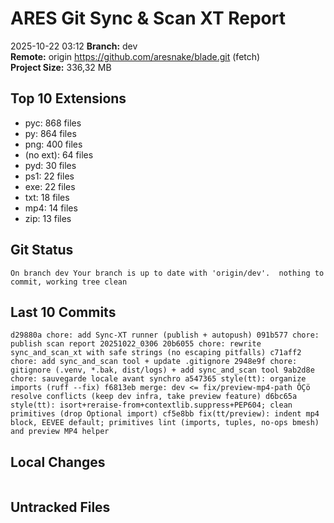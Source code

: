 # ARES Git Sync & Scan XT Report
2025-10-22 03:12
**Branch:** dev  
**Remote:**  origin	https://github.com/aresnake/blade.git (fetch)  
**Project Size:** 336,32 MB  

## Top 10 Extensions
- pyc: 868 files
- py: 864 files
- png: 400 files
- (no ext): 64 files
- pyd: 30 files
- ps1: 22 files
- exe: 22 files
- txt: 18 files
- mp4: 14 files
- zip: 13 files

## Git Status
```
On branch dev Your branch is up to date with 'origin/dev'.  nothing to commit, working tree clean
```

## Last 10 Commits
```
d29880a chore: add Sync-XT runner (publish + autopush) 091b577 chore: publish scan report 20251022_0306 20b6055 chore: rewrite sync_and_scan_xt with safe strings (no escaping pitfalls) c71aff2 chore: add sync_and_scan tool + update .gitignore 2948e9f chore: gitignore (.venv, *.bak, dist/logs) + add sync_and_scan tool 9ab2d8e chore: sauvegarde locale avant synchro a547365 style(tt): organize imports (ruff --fix) f6813eb merge: dev <= fix/preview-mp4-path ÔÇö resolve conflicts (keep dev infra, take preview feature) d6bc65a style(tt): isort+reraise-from+contextlib.suppress+PEP604; clean primitives (drop Optional import) cf5e8bb fix(tt/preview): indent mp4 block, EEVEE default; primitives lint (imports, tuples, no-ops bmesh) and preview MP4 helper
```

## Local Changes
```

```

## Untracked Files
```

```
